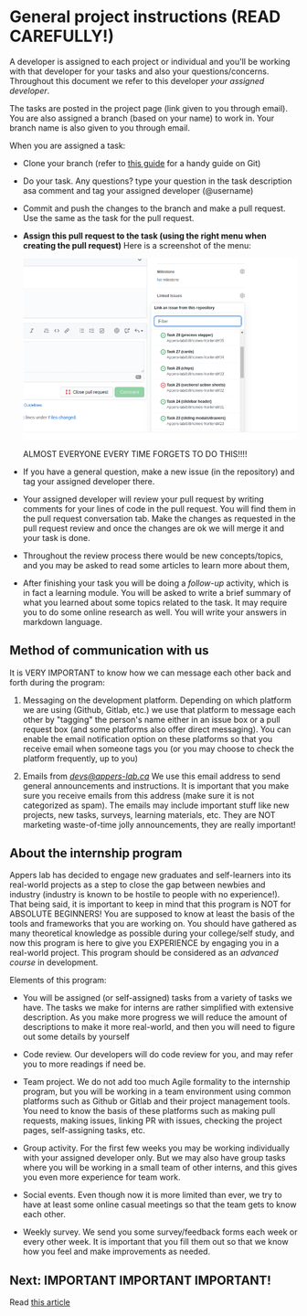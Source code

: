 
General project instructions (READ CAREFULLY!)
================================================

A developer is assigned to each project or individual and you'll be working with that developer for your tasks and also your questions/concerns. Throughout this document we refer to this developer *your assigned developer*.

The tasks are posted in the project page (link given to you through email). You are also assigned a branch (based on your name) to work in. Your branch name is also given to you through email.

When you are assigned a task:

* Clone your branch (refer to [this guide](/guides/quickstart-git) for a handy guide on Git)


* Do your task. Any questions? type your question in the task description asa comment and tag your assigned developer (@username)


* Commit and push the changes to the branch and make a pull request. Use the same as the task for the pull request.


* **Assign this pull request to the task (using the right menu when creating the pull request)** Here is a screenshot of the menu:

  ![alt text](/guides/img/assigning-PR-to-task.png "Logo Title Text 1")

  ALMOST EVERYONE EVERY TIME FORGETS TO DO THIS!!!!

* If you have a general question, make a new issue (in the repository) and tag your assigned developer there.


* Your assigned developer will review your pull request by writing comments for your lines of code in the pull request. You will find them in the pull request conversation tab. Make the changes as requested in the pull request review and once the changes are ok we will merge it and your task is done.


* Throughout the review process there would be new concepts/topics, and you may be asked to read some articles to learn more about them,


* After finishing your task you will be doing a *follow-up* activity, which is in fact a learning module. You will be asked to write a brief summary of what you learned about some topics related to the task. It may require you to do some online research as well. You will write your answers in markdown language.

Method of communication with us
------------------------------------
It is VERY IMPORTANT to know how we can message each other back and forth during the program:

1. Messaging on the development platform. Depending on which platform we are using (Github, Gitlab, etc.) we use that platform to message each other by "tagging" the person's name either in an issue box or a pull request box (and some platforms also offer direct messaging). You can enable the email notification option on these platforms so that you receive email when someone tags you (or you may choose to check the platform frequently, up to you)


2. Emails from *devs@appers-lab.ca* We use this email address to send general announcements and instructions. It is important that you make sure you receive emails from this address (make sure it is not categorized as spam). The emails may include important stuff like new projects, new tasks, surveys, learning materials, etc. They are NOT marketing waste-of-time jolly announcements, they are really important!


About the internship program
---------------------------------
Appers lab has decided to engage new graduates and self-learners into its real-world projects as a step to close the gap between newbies and industry (industry is known to be hostile to people with no experience!). That being said, it is important to keep in mind that this program is NOT for ABSOLUTE BEGINNERS! You are supposed to know at least the basis of the tools and frameworks that you are working on. You should have gathered as many theoretical knowledge as possible during your college/self study, and now this program is here to give you EXPERIENCE by engaging you in a real-world project. This program should be considered as an *advanced course* in development.

Elements of this program:

* You will be assigned (or self-assigned) tasks from a variety of tasks we have. The tasks we make for interns are rather simplified with extensive description. As you make more progress we will reduce the amount of descriptions to make it more real-world, and then you will need to figure out some details by yourself


* Code review. Our developers will do code review for you, and may refer you to more readings if need be.


* Team project. We do not add too much Agile formality to the internship program, but you will be working in a team environment using common platforms such as Github or Gitlab and their project management tools. You need to know the basis of these platforms such as making pull requests, making issues, linking PR with issues, checking the project pages, self-assigning tasks, etc.


* Group activity. For the first few weeks you may be working individually with your assigned developer only. But we may also have group tasks where you will be working in a small team of other interns, and this gives you even more experience for team work.


* Social events. Even though now it is more limited than ever, we try to have at least some online casual meetings so that the team gets to know each other.


* Weekly survey. We send you some survey/feedback forms each week or every other week. It is important that you fill them out so that we know how you feel and make improvements as needed.



Next: IMPORTANT IMPORTANT IMPORTANT!
--------------------------------------
Read [this article](/articles/ccc)

